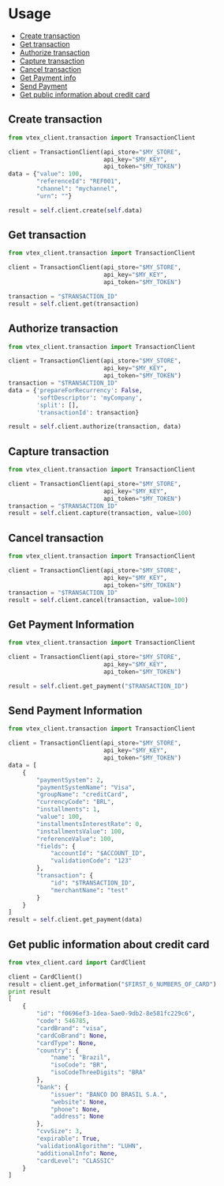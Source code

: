# Usage

- [Create transaction](#create)
- [Get transaction](#get)
- [Authorize transaction](#authorize)
- [Capture transaction](#capture)
- [Cancel transaction](#cancel)
- [Get Payment info](#get-payment)
- [Send Payment](#send-payment)
- [Get public information about credit card](#card-getinformation)




## <a name="create"></a>Create transaction
```python
from vtex_client.transaction import TransactionClient

client = TransactionClient(api_store="$MY_STORE",
                           api_key="$MY_KEY",
                           api_token="$MY_TOKEN")
data = {"value": 100,
        "referenceId": "REF001",
        "channel": "mychannel",
        "urn": ""}

result = self.client.create(self.data)
```


## <a name="get"></a>Get transaction
```python
from vtex_client.transaction import TransactionClient

client = TransactionClient(api_store="$MY_STORE",
                           api_key="$MY_KEY",
                           api_token="$MY_TOKEN")

transaction = "$TRANSACTION_ID"
result = self.client.get(transaction)
```


## <a name="authorize"></a>Authorize transaction
```python
from vtex_client.transaction import TransactionClient

client = TransactionClient(api_store="$MY_STORE",
                           api_key="$MY_KEY",
                           api_token="$MY_TOKEN")
transaction = "$TRANSACTION_ID"
data = {'prepareForRecurrency': False,
        'softDescriptor': 'myCompany',
        'split': [],
        'transactionId': transaction}

result = self.client.authorize(transaction, data)
```

## <a name="capture"></a>Capture transaction
```python
from vtex_client.transaction import TransactionClient

client = TransactionClient(api_store="$MY_STORE",
                           api_key="$MY_KEY",
                           api_token="$MY_TOKEN")
transaction = "$TRANSACTION_ID"
result = self.client.capture(transaction, value=100)
```

## <a name="cancel"></a>Cancel transaction
```python
from vtex_client.transaction import TransactionClient

client = TransactionClient(api_store="$MY_STORE",
                           api_key="$MY_KEY",
                           api_token="$MY_TOKEN")
transaction = "$TRANSACTION_ID"
result = self.client.cancel(transaction, value=100)
```

## <a name="get-payment"></a>Get Payment Information
```python
from vtex_client.transaction import TransactionClient

client = TransactionClient(api_store="$MY_STORE",
                           api_key="$MY_KEY",
                           api_token="$MY_TOKEN")

result = self.client.get_payment("$TRANSACTION_ID")
```


## <a name="send-payment"></a>Send Payment Information
```python
from vtex_client.transaction import TransactionClient

client = TransactionClient(api_store="$MY_STORE",
                           api_key="$MY_KEY",
                           api_token="$MY_TOKEN")
data = [
    {
        "paymentSystem": 2,
        "paymentSystemName": "Visa",
        "groupName": "creditCard",
        "currencyCode": "BRL",
        "installments": 1,
        "value": 100,
        "installmentsInterestRate": 0,
        "installmentsValue": 100,
        "referenceValue": 100,
        "fields": {
            "accountId": "$ACCOUNT_ID",
            "validationCode": "123"
        },
        "transaction": {
            "id": "$TRANSACTION_ID",
            "merchantName": "test"
        }
    }
]
result = self.client.get_payment(data)
```


## <a name="card-getinformation"></a>Get public information about credit card
```python
from vtex_client.card import CardClient

client = CardClient()
result = client.get_information("$FIRST_6_NUMBERS_OF_CARD")
print result
[
    {
        "id": "f0696ef3-1dea-5ae0-9db2-8e581fc229c6",
        "code": 546785,
        "cardBrand": "visa",
        "cardCoBrand": None,
        "cardType": None,
        "country": {
            "name": "Brazil",
            "isoCode": "BR",
            "isoCodeThreeDigits": "BRA"
        },
        "bank": {
            "issuer": "BANCO DO BRASIL S.A.",
            "website": None,
            "phone": None,
            "address": None
        },
        "cvvSize": 3,
        "expirable": True,
        "validationAlgorithm": "LUHN",
        "additionalInfo": None,
        "cardLevel": "CLASSIC"
    }
]
```
